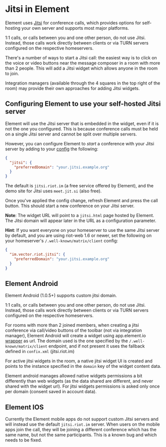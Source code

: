 # Jitsi in Element

Element uses [Jitsi](https://jitsi.org/) for conference calls, which provides options for
self-hosting your own server and supports most major platforms.

1:1 calls, or calls between you and one other person, do not use Jitsi. Instead, those
calls work directly between clients or via TURN servers configured on the respective 
homeservers.

There's a number of ways to start a Jitsi call: the easiest way is to click on the 
voice or video buttons near the message composer in a room with more than 2 people. This
will add a Jitsi widget which allows anyone in the room to join.

Integration managers (available through the 4 squares in the top right of the room) may
provide their own approaches for adding Jitsi widgets.

## Configuring Element to use your self-hosted Jitsi server

Element will use the Jitsi server that is embedded in the widget, even if it is not the
one you configured. This is because conference calls must be held on a single Jitsi
server and cannot be split over multiple servers.

However, you can configure Element to *start* a conference with your Jitsi server by adding
to your [config](./config.md) the following:
```json
{
  "jitsi": {
    "preferredDomain": "your.jitsi.example.org"
  }
}
```

The default is `jitsi.riot.im` (a free service offered by Element), and the demo site for
Jitsi uses `meet.jit.si` (also free).

Once you've applied the config change, refresh Element and press the call button. This
should start a new conference on your Jitsi server. 

**Note**: The widget URL will point to a `jitsi.html` page hosted by Element. The Jitsi
domain will appear later in the URL as a configuration parameter.

**Hint**: If you want everyone on your homeserver to use the same Jitsi server by
default, and you are using riot-web 1.6 or newer, set the following on your homeserver's 
`/.well-known/matrix/client` config:
```json
{
  "im.vector.riot.jitsi": {
    "preferredDomain": "your.jitsi.example.org"
  }
}
```

## Element Android

Element Android (1.0.5+) supports custom jitsi domain.

1:1 calls, or calls between you and one other person, do not use Jitsi. Instead, those
calls work directly between clients or via TURN servers configured on the respective 
homeservers.

For rooms with more than 2 joined members, when creating a jitsi conference via call/video buttons of the toolbar (not via integration manager), Element Android will create a widget using app.element.io [wrapper](https://github.com/vector-im/element-web/blob/develop/docs/jitsi-dev.md) as url.
The domain used is the one specified by the `/.well-known/matrix/client` endpoint, and if not present it uses the fallback defined in `confix.xml` (jitsi.riot.im)

For active jitsi widgets in the room, a native jitsi widget UI is created and points to the instance specified in the `domain` key of the widget content data.

Element android manages allowed native widgets permissions a bit differently than web widgets (as the data shared are different, and never shared with the widget url). For jitsi widgets permissions is asked only once per domain (consent saved in account data).

## Element IOS

Currently the Element mobile apps do not support custom Jitsi servers and will instead
use the default `jitsi.riot.im` server. When users on the mobile apps join the call,
they will be joining a different conference which has the same name, but not the same
participants. This is a known bug and which needs to be fixed.

